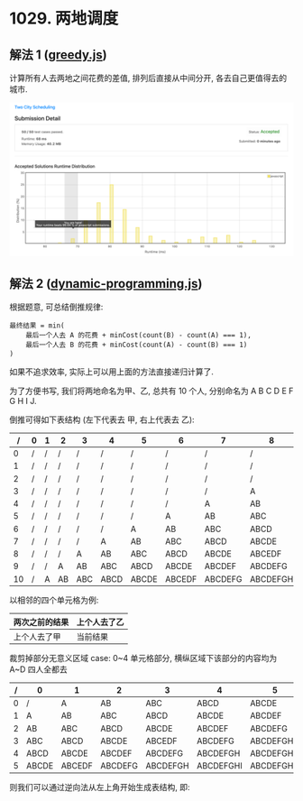 # 1029. 两地调度

## 解法 1 ([greedy.js](./greedy.js))

计算所有人去两地之间花费的差值, 排列后直接从中间分开, 各去自己更值得去的城市.

![成绩](assets/greedy.png)

## 解法 2 ([dynamic-programming.js](./dynamic-programming.js))

根据题意, 可总结倒推规律:

```
最终结果 = min(
    最后一个人去 A 的花费 + minCost(count(B) - count(A) === 1), 
    最后一个人去 B 的花费 + minCost(count(A) - count(B) === 1)
)
```

如果不追求效率, 实际上可以用上面的方法直接递归计算了.

为了方便书写, 我们将两地命名为甲、乙, 总共有 10 个人, 分别命名为 A B C D E F G H I J.

倒推可得如下表结构 (左下代表去 甲, 右上代表去 乙):

|  /|  0|  1|  2|   3|    4|    5|     6|      7|       8|        9|        10|
|---|---|---|---|----|-----|-----|------|-------|--------|---------|----------|
|  0|  /|  /|  /|   /|    /|    /|     /|      /|       /|        /|         /|
|  1|  /|  /|  /|   /|    /|    /|     /|      /|       /|        /|         A|
|  2|  /|  /|  /|   /|    /|    /|     /|      /|       /|        A|        AB|
|  3|  /|  /|  /|   /|    /|    /|     /|      /|       A|       AB|       ABC|
|  4|  /|  /|  /|   /|    /|    /|     /|      A|      AB|      ABC|      ABCD|
|  5|  /|  /|  /|   /|    /|    /|     A|     AB|     ABC|     ABCD|     ABCDE|
|  6|  /|  /|  /|   /|    /|    A|    AB|    ABC|    ABCD|    ABCDE|    ABCDEF|
|  7|  /|  /|  /|   /|    A|   AB|   ABC|   ABCD|   ABCDE|   ABCDEF|   ABCDEFG|
|  8|  /|  /|  /|   A|   AB|  ABC|  ABCD|  ABCDE|  ABCEDF|  ABCDEFG|  ABCDEFGH|
|  9|  /|  /|  A|  AB|  ABC| ABCD| ABCDE| ABCDEF| ABCDEFG| ABCDEFGH| ABCDEFGHI|
| 10|  /|  A| AB| ABC| ABCD|ABCDE|ABCEDF|ABCDEFG|ABCDEFGH|ABCDEFGHI|ABCDEFGHIJ|

以相邻的四个单元格为例:

|两次之前的结果|上个人去了乙|
|---|---|
|上个人去了甲|当前结果|

裁剪掉部分无意义区域 case: 0~4 单元格部分, 横纵区域下该部分的内容均为 A~D 四人全都去

|/|    0|     1|      2|       3|        4|         5|
|---|---|------|-------|--------|---------|----------|
|0|    /|     A|     AB|     ABC|     ABCD|     ABCDE|
|1|    A|    AB|    ABC|    ABCD|    ABCDE|    ABCDEF|
|2|   AB|   ABC|   ABCD|   ABCDE|   ABCDEF|   ABCDEFG|
|3|  ABC|  ABCD|  ABCDE|  ABCEDF|  ABCDEFG|  ABCDEFGH|
|4| ABCD| ABCDE| ABCDEF| ABCDEFG| ABCDEFGH| ABCDEFGHI|
|5|ABCDE|ABCEDF|ABCDEFG|ABCDEFGH|ABCDEFGHI|ABCDEFGHIJ|

则我们可以通过逆向法从左上角开始生成表结构, 即:
